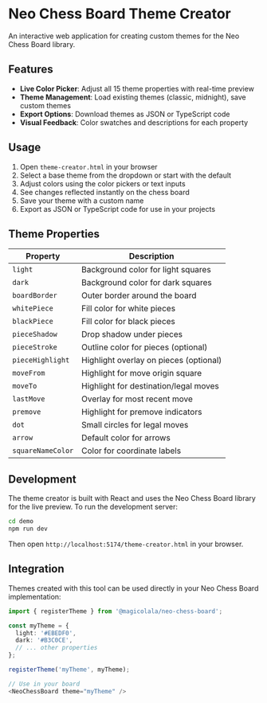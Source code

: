 # Neo Chess Board Theme Creator

An interactive web application for creating custom themes for the Neo Chess Board library.

## Features

- **Live Color Picker**: Adjust all 15 theme properties with real-time preview
- **Theme Management**: Load existing themes (classic, midnight), save custom themes
- **Export Options**: Download themes as JSON or TypeScript code
- **Visual Feedback**: Color swatches and descriptions for each property

## Usage

1. Open `theme-creator.html` in your browser
2. Select a base theme from the dropdown or start with the default
3. Adjust colors using the color pickers or text inputs
4. See changes reflected instantly on the chess board
5. Save your theme with a custom name
6. Export as JSON or TypeScript code for use in your projects

## Theme Properties

| Property | Description |
|----------|-------------|
| `light` | Background color for light squares |
| `dark` | Background color for dark squares |
| `boardBorder` | Outer border around the board |
| `whitePiece` | Fill color for white pieces |
| `blackPiece` | Fill color for black pieces |
| `pieceShadow` | Drop shadow under pieces |
| `pieceStroke` | Outline color for pieces (optional) |
| `pieceHighlight` | Highlight overlay on pieces (optional) |
| `moveFrom` | Highlight for move origin square |
| `moveTo` | Highlight for destination/legal moves |
| `lastMove` | Overlay for most recent move |
| `premove` | Highlight for premove indicators |
| `dot` | Small circles for legal moves |
| `arrow` | Default color for arrows |
| `squareNameColor` | Color for coordinate labels |

## Development

The theme creator is built with React and uses the Neo Chess Board library for the live preview. To run the development server:

```bash
cd demo
npm run dev
```

Then open `http://localhost:5174/theme-creator.html` in your browser.

## Integration

Themes created with this tool can be used directly in your Neo Chess Board implementation:

```typescript
import { registerTheme } from '@magicolala/neo-chess-board';

const myTheme = {
  light: '#EBEDF0',
  dark: '#B3C0CE',
  // ... other properties
};

registerTheme('myTheme', myTheme);

// Use in your board
<NeoChessBoard theme="myTheme" />
